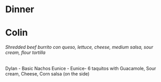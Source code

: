 # Dinner
# Colin
###### Shredded beef burrito con queso, lettuce, cheese, medium salsa, sour cream, flour tortilla
Dylan - Basic Nachos
Eunice - Eunice- 6 taquitos with Guacamole, Sour cream, Cheese, Corn salsa (on the side)
